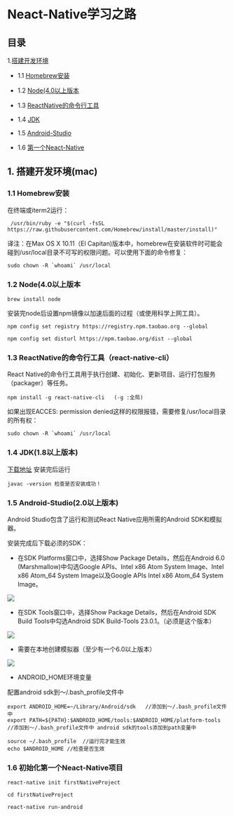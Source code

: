 # Neact-Native学习之路

## 目录
1.[搭建开发环境](#1-搭建开发环境)

 - 1.1 [Homebrew安装](#11-Homebrew安装)

- 1.2 [Node(4.0以上版本](#12-Node(4.0以上版本))

- 1.3 [ReactNative的命令行工具](#13-ReactNative的命令行工具)

- 1.4 [JDK](#14-JDK)

- 1.5 [Android-Studio](#15-Android-Studio)

- 1.6 [第一个Neact-Native](#16-初始化第一个Neact-Native项目)


## 1. 搭建开发环境(mac)
### 1.1 Homebrew安装
   在终端或iterm2运行：

     /usr/bin/ruby -e "$(curl -fsSL https://raw.githubusercontent.com/Homebrew/install/master/install)"


 译注：在Max OS X 10.11（El Capitan)版本中，homebrew在安装软件时可能会碰到/usr/local目录不可写的权限问题。可以使用下面的命令修复：

    sudo chown -R `whoami` /usr/local
 
 
 ### 1.2 Node(4.0以上版本

    brew install node

安装完node后设置npm镜像以加速后面的过程（或使用科学上网工具）。

    npm config set registry https://registry.npm.taobao.org --global

    npm config set disturl https://npm.taobao.org/dist --global

### 1.3 ReactNative的命令行工具（react-native-cli）

React Native的命令行工具用于执行创建、初始化、更新项目、运行打包服务（packager）等任务。

    npm install -g react-native-cli   (-g :全局)

如果出现EACCES: permission denied这样的权限报错，需要修复/usr/local目录的所有权：

    sudo chown -R `whoami` /usr/local

### 1.4 JDK(1.8以上版本)

[下载地址](http://www.oracle.com/technetwork/java/javase/downloads/jdk8-downloads-2133151.html)
安装完后运行

    javac -version 检查是否安装成功！

### 1.5 Android-Studio(2.0以上版本)

Android Studio包含了运行和测试React Native应用所需的Android SDK和模拟器。

安装完成后下载必须的SDK：

- 在SDK Platforms窗口中，选择Show Package Details，然后在Android 6.0 (Marshmallow)中勾选Google APIs、Intel x86 Atom System Image、Intel x86 Atom_64 System Image以及Google APIs Intel x86 Atom_64 System Image。

![](https://github.com/huo108/Neact-Native/blob/master/imgs/android-sdk-build-tools.png)

- 在SDK Tools窗口中，选择Show Package Details，然后在Android SDK Build Tools中勾选Android SDK Build-Tools 23.0.1。（必须是这个版本）

![](https://github.com/huo108/Neact-Native/blob/master/imgs/android-sdk-platforms.png)

- 需要在本地创建模拟器（至少有一个6.0以上版本）

![](https://github.com/huo108/Neact-Native/blob/master/imgs/virtual_devices.png)

- ANDROID_HOME环境变量

配置android sdk到～/.bash_profile文件中

    export ANDROID_HOME=~/Library/Android/sdk   //添加到～/.bash_profile文件中
    export PATH=${PATH}:$ANDROID_HOME/tools:$ANDROID_HOME/platform-tools //添加到～/.bash_profile文件中 android sdk的tools添加到path变量中

    source ~/.bash_profile  //运行完才能生效
    echo $ANDROID_HOME //检查是否生效

### 1.6 <span id="16">初始化第一个Neact-Native项目</span>

    react-native init firstNativeProject

    cd firstNativeProject

    react-native run-android
  

   





